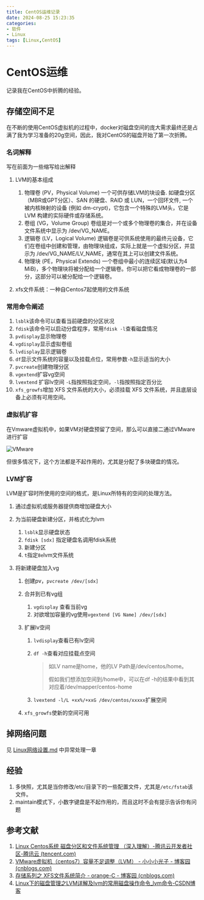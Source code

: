 ```yaml
---
title: CentOS运维记录
date: 2024-08-25 15:23:35
categories: 
- 软件
- Linux
tags: [Linux,CentOS]
---
```

# CentOS运维

记录我在CentOS中折腾的经验。

##  存储空间不足

在不断的使用CentOS虚拟机的过程中，docker对磁盘空间的庞大需求最终还是占满了我为学习准备的20g空间，因此，我对CentOS的磁盘开始了第一次折腾。

<!--more-->

### 名词解释

写在前面为一些缩写给出解释

1. LVM的基本组成
   1. 物理卷 (PV，Physical Volume)
      一个可供存储LVM的块设备. 如硬盘分区（MBR或GPT分区）、SAN 的硬盘、RAID 或 LUN，一个回环文件, 一个被内核映射的设备 (例如 dm-crypt)，它包含一个特殊的LVM头，它是 LVM 构建的实际硬件或存储系统。
   2. 卷组 (VG，Volume Group)
      卷组是对一个或多个物理卷的集合，并在设备文件系统中显示为 /dev/VG_NAME。
   3. 逻辑卷 (LV，Logical Volume)
      逻辑卷是可供系统使用的最终元设备，它们在卷组中创建和管理，由物理块组成，实际上就是一个虚拟分区，并显示为 /dev/VG_NAME/LV_NAME，通常在其上可以创建文件系统。
   4. 物理块 (PE，Physical Extends)
      一个卷组中最小的连续区域(默认为4 MiB)，多个物理块将被分配给一个逻辑卷。你可以把它看成物理卷的一部分，这部分可以被分配给一个逻辑卷。

1. xfs文件系统：一种自Centos7起使用的文件系统

### 常用命令阐述

1. `lsblk`该命令可以查看当前硬盘的分区状况
2. `fdisk`该命令可以启动分盘程序，常用`fdisk -l`查看磁盘情况
3. `pvdisplay`显示物理卷
4. `vgdisplay`显示虚拟卷组
5. `lvdisplay`显示逻辑卷
6. `df`显示文件系统的容量以及挂载点位，常用参数`-h`显示适当的大小
7. `pvcreate`创建物理分区
8. `vgextend`扩容vg空间
9. `lvextend` 扩容lv空间 `-L`指按照指定空间，`-l`指按照指定百分比
10. `xfs_growfs`增加 XFS 文件系统的大小，必须挂载 XFS 文件系统，并且底层设备上必须有可用空间。

### 虚拟机扩容

在Vmware虚拟机中，如果VM对硬盘预留了空间，那么可以直接二通过VMware进行扩容

![VMware](https://s2.loli.net/2024/08/25/JwhxWA1cV8niUu2.png)

但很多情况下，这个方法都是不起作用的，尤其是分配了多块硬盘的情况。

### LVM扩容

LVM是扩容时所使用的空间的格式，是Linux所特有的空间的处理方法。

1. 通过虚拟机或服务器提供商增加硬盘大小

2. 为当前硬盘新建分区，并格式化为lvm

   1. `lsblk`显示硬盘状态
   2. `fdisk [sdx]` 指定硬盘名调用fdisk系统
   3. 新建分区
   4. `t`指定`8e`lvm文件系统

3. 将新建硬盘加入vg

   1. 创建pv，`pvcreate /dev/[sdx]` 

   2. 合并到已有vg组

      1. `vgdisplay` 查看当前vg
      2. 对欲增加容量的vg使用`vgextend [VG Name] /dev/[sdx]`

   3. 扩展lv空间

      1. `lvdisplay`查看已有lv空间

      2. `df -h`查看对应挂载点空间

         > 如LV name是home，他的LV Path是/dev/centos/home。
         >
         > 假如我们想添加空间到/home中，可以在df -h的结果中看到其对应着/dev/mapper/centos-home

      3. `lvextend -l/L +xx%/+xxG /dev/centos/xxxxx`扩展空间

   4. `xfs_growfs`使新的空间可用

## 掉网络问题

见 [Linux网络设置.md](../Linux网络设置/article.html) 中异常处理一章

## 经验

1. 多快照，尤其是当你修改/etc/目录下的一些配置文件，尤其是`/etc/fstab`该文件。
2. maintain模式下，小数字键盘是不起作用的，而且这时不会有提示告诉你有问题

## 参考文献

1. [Linux Centos系统 磁盘分区和文件系统管理 （深入理解）-腾讯云开发者社区-腾讯云 (tencent.com)](https://cloud.tencent.com/developer/article/2424136)
1. [VMware虚拟机（centos7）容量不足调整（LVM） - 小小小光子 - 博客园 (cnblogs.com)](https://www.cnblogs.com/lab-zj/p/13474549.html)
1. [存储系列之 XFS文件系统简介 - orange-C - 博客园 (cnblogs.com)](https://www.cnblogs.com/orange-CC/p/12711078.html)
1. [Linux下的磁盘管理之LVM详解及lvm的常用磁盘操作命令_lvm命令-CSDN博客](https://blog.csdn.net/weixin_42915431/article/details/121881054)